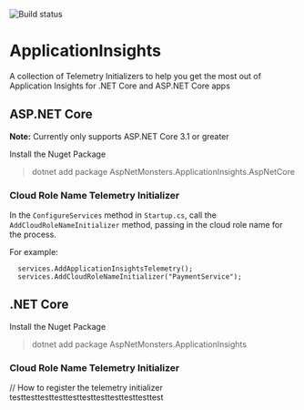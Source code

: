 ![Build status](https://github.com/AspNetMonsters/ApplicationInsights/workflows/Continuous%20Integration/badge.svg)

# ApplicationInsights
A collection of Telemetry Initializers to help you get the most out of Application Insights for .NET Core and ASP.NET Core apps

## ASP.NET Core

**Note:** Currently only supports ASP.NET Core 3.1 or greater

Install the Nuget Package
> dotnet add package AspNetMonsters.ApplicationInsights.AspNetCore

### Cloud Role Name Telemetry Initializer


In the `ConfigureServices` method in `Startup.cs`, call the `AddCloudRoleNameInitializer` method, passing in the cloud role name for the process.

For example:
```
  services.AddApplicationInsightsTelemetry();
  services.AddCloudRoleNameInitializer("PaymentService");
```

## .NET Core

Install the Nuget Package
> dotnet add package AspNetMonsters.ApplicationInsights

### Cloud Role Name Telemetry Initializer
// How to register the telemetry initializer
testtesttesttesttesttesttesttesttesttesttest

